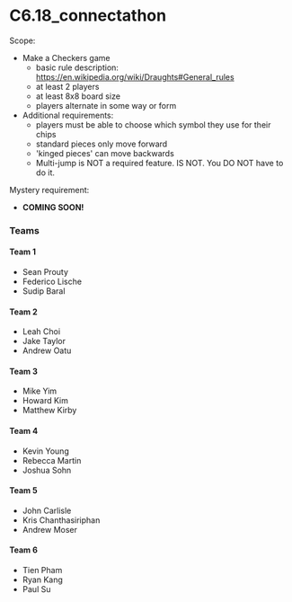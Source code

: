 # C6.18_connectathon

Scope: 
- Make a Checkers game
  - basic rule description: https://en.wikipedia.org/wiki/Draughts#General_rules
  - at least 2 players
  - at least 8x8 board size
  - players alternate in some way or form
- Additional requirements:
  - players must be able to choose which symbol they use for their chips
  - standard pieces only move forward
  - 'kinged pieces' can move backwards
  - Multi-jump is NOT a required feature.  IS NOT. You DO NOT have to do it.  
 
 
Mystery requirement: 
- <b>COMING SOON!</b>

### Teams

#### Team 1
- Sean Prouty
- Federico Lische
- Sudip Baral

#### Team 2
- Leah Choi
- Jake Taylor
- Andrew Oatu

#### Team 3
- Mike Yim
- Howard Kim
- Matthew Kirby

#### Team 4
- Kevin Young
- Rebecca Martin
- Joshua Sohn

#### Team 5
- John Carlisle
- Kris Chanthasiriphan
- Andrew Moser

#### Team 6
- Tien Pham
- Ryan Kang
- Paul Su
